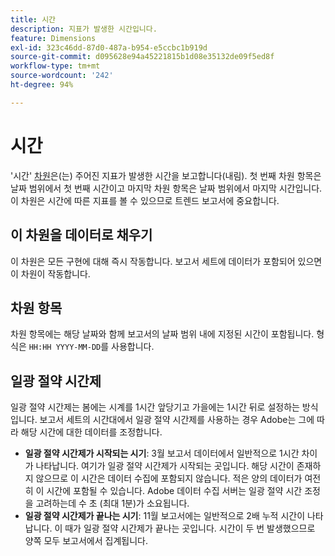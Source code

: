 ```yaml
---
title: 시간
description: 지표가 발생한 시간입니다.
feature: Dimensions
exl-id: 323c46dd-87d0-487a-b954-e5ccbc1b919d
source-git-commit: d095628e94a45221815b1d08e35132de09f5ed8f
workflow-type: tm+mt
source-wordcount: '242'
ht-degree: 94%

---
```


# 시간

&#39;시간&#39; [차원](overview.md)은(는) 주어진 지표가 발생한 시간을 보고합니다(내림). 첫 번째 차원 항목은 날짜 범위에서 첫 번째 시간이고 마지막 차원 항목은 날짜 범위에서 마지막 시간입니다. 이 차원은 시간에 따른 지표를 볼 수 있으므로 트렌드 보고서에 중요합니다.

## 이 차원을 데이터로 채우기

이 차원은 모든 구현에 대해 즉시 작동합니다. 보고서 세트에 데이터가 포함되어 있으면 이 차원이 작동합니다.

## 차원 항목

차원 항목에는 해당 날짜와 함께 보고서의 날짜 범위 내에 지정된 시간이 포함됩니다. 형식은 `HH:HH YYYY-MM-DD`를 사용합니다.

## 일광 절약 시간제

일광 절약 시간제는 봄에는 시계를 1시간 앞당기고 가을에는 1시간 뒤로 설정하는 방식입니다. 보고서 세트의 시간대에서 일광 절약 시간제를 사용하는 경우 Adobe는 그에 따라 해당 시간에 대한 데이터를 조정합니다.

* **일광 절약 시간제가 시작되는 시기**: 3월 보고서 데이터에서 일반적으로 1시간 차이가 나타납니다. 여기가 일광 절약 시간제가 시작되는 곳입니다. 해당 시간이 존재하지 않으므로 이 시간은 데이터 수집에 포함되지 않습니다. 적은 양의 데이터가 여전히 이 시간에 포함될 수 있습니다. Adobe 데이터 수집 서버는 일광 절약 시간 조정을 고려하는데 수 초 (최대 1분)가 소요됩니다.
* **일광 절약 시간제가 끝나는 시기**: 11월 보고서에는 일반적으로 2배 누적 시간이 나타납니다. 이 때가 일광 절약 시간제가 끝나는 곳입니다. 시간이 두 번 발생했으므로 양쪽 모두 보고서에서 집계됩니다.
